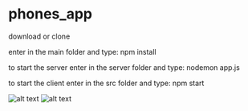 # phones_app
download or clone

enter in the main folder and type: npm install

to start the server enter in the server folder and type: nodemon app.js

to start the client enter in the src folder and type: npm start

![alt text](https://res.cloudinary.com/estefanodi2009/image/upload/v1541519926/Screenshot_from_2018-11-06_16-49-07.png)
![alt text](https://res.cloudinary.com/estefanodi2009/image/upload/v1541519926/Screenshot_from_2018-11-06_16-49-17.png)
